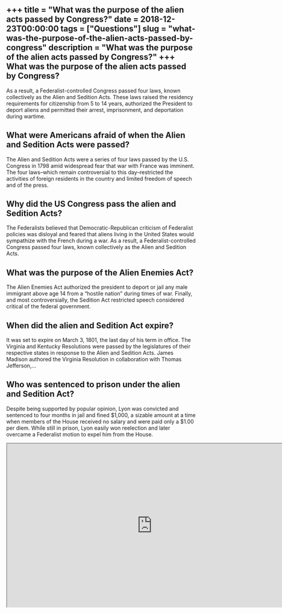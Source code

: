 +++
title = "What was the purpose of the alien acts passed by Congress?"
date = 2018-12-23T00:00:00
tags = ["Questions"]
slug = "what-was-the-purpose-of-the-alien-acts-passed-by-congress"
description = "What was the purpose of the alien acts passed by Congress?"
+++
What was the purpose of the alien acts passed by Congress?
----------------------------------------------------------

As a result, a Federalist-controlled Congress passed four laws, known collectively as the Alien and Sedition Acts. These laws raised the residency requirements for citizenship from 5 to 14 years, authorized the President to deport aliens and permitted their arrest, imprisonment, and deportation during wartime.

What were Americans afraid of when the Alien and Sedition Acts were passed?
---------------------------------------------------------------------------

The Alien and Sedition Acts were a series of four laws passed by the U.S. Congress in 1798 amid widespread fear that war with France was imminent. The four laws–which remain controversial to this day–restricted the activities of foreign residents in the country and limited freedom of speech and of the press.

Why did the US Congress pass the alien and Sedition Acts?
---------------------------------------------------------

The Federalists believed that Democratic-Republican criticism of Federalist policies was disloyal and feared that aliens living in the United States would sympathize with the French during a war. As a result, a Federalist-controlled Congress passed four laws, known collectively as the Alien and Sedition Acts.

What was the purpose of the Alien Enemies Act?
----------------------------------------------

The Alien Enemies Act authorized the president to deport or jail any male immigrant above age 14 from a “hostile nation” during times of war. Finally, and most controversially, the Sedition Act restricted speech considered critical of the federal government.

When did the alien and Sedition Act expire?
-------------------------------------------

It was set to expire on March 3, 1801, the last day of his term in office. The Virginia and Kentucky Resolutions were passed by the legislatures of their respective states in response to the Alien and Sedition Acts. James Madison authored the Virginia Resolution in collaboration with Thomas Jefferson,…

Who was sentenced to prison under the alien and Sedition Act?
-------------------------------------------------------------

Despite being supported by popular opinion, Lyon was convicted and sentenced to four months in jail and fined $1,000, a sizable amount at a time when members of the House received no salary and were paid only a $1.00 per diem. While still in prison, Lyon easily won reelection and later overcame a Federalist motion to expel him from the House.

<iframe allow="accelerometer; autoplay; clipboard-write; encrypted-media; gyroscope; picture-in-picture" allowfullscreen="" class="__youtube_prefs__  epyt-is-override  no-lazyload" data-no-lazy="1" data-origheight="433" data-origwidth="770" data-skipgform_ajax_framebjll="" height="433" id="_ytid_10023" loading="lazy" src="https://www.youtube.com/embed/YeXIY8eifGY?enablejsapi=1&autoplay=0&cc_load_policy=0&cc_lang_pref=&iv_load_policy=1&loop=0&modestbranding=0&rel=1&fs=1&playsinline=0&autohide=2&theme=dark&color=red&controls=1&" title="YouTube player" width="770"></iframe>
